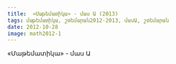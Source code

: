 ```yaml
---
title:  «Մաթեմատիկա» - մաս Ա (2013)
tags: մաթեմատիկա, շտեմարան2012-2013, մասԱ, շտեմարան
date: 2012-10-28
image: math2012-1
---
```



«Մաթեմատիկա» - մաս Ա